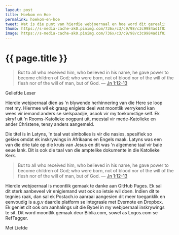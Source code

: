 ```yaml
---
layout: post
title: Hoekom en Hoe
permalink: hoekom-en-hoe
tweet: Wat is die punt van hierdie webjoernaal en hoe word dit gerealiseer?
thumb: https://s-media-cache-ak0.pinimg.com/736x/c3/c9/98/c3c9984ad1f029c2bcd7481ca3d79777.jpg
image: https://s-media-cache-ak0.pinimg.com/736x/c3/c9/98/c3c9984ad1f029c2bcd7481ca3d79777.jpg
---
```


{{ page.title }}
================

<div class="my-inline-left pull-left">
<biblia:bibleverse theme="header" resource="rsvce" width="512" height="288" reference="Jn1.12-13"><blockquote style="width:100%;">But to all who received him, who believed in his name, he gave power to become children of God; who were born, not of blood nor of the will of the flesh nor of the will of man, but of God. &mdash; <a target="_blank" href = "http://biblia.com/bible/rsvce/Jn1.12-13">Jn 1:12-13</a></blockquote></biblia:bibleverse>
</div>

<span class="letter">Geliefde Leser</span>

Hierdie webjoernaal dien as 'n blywende herhinnering van die Here se loop met my. Hiermee wil ek graag enigiets deel wat moontlik verrykend kan wees vir iemand anders se sielspaadjie, asook vir my toekomstige self. Ek skryf uit 'n Rooms-Katolieke oogpunt uit, meestal vir mede-Katolieke en ander Christene, tensy anders aangemeld.

Die titel is in Latyns, 'n taal wat simbolies is vir die nasies, spesifiek so gekies omdat ek inskrywings in Afrikaans en Engels maak. Latyns was een van die drie tale op die kruis van Jesus en dit was 'n algemene taal vir baie eeue lank. Dit is ook die taal van die amptelike dokumente in die Katolieke Kerk.

<div class="my-inline-right pull-right">
<biblia:bibleverse theme="no-header" resource="rsvce" width="512px" resourcePicker="false" showVotd="false" reference="Jn1.12-13"><blockquote style="width:100%;">But to all who received him, who believed in his name, he gave power to become children of God; who were born, not of blood nor of the will of the flesh nor of the will of man, but of God. &mdash; <a target="_blank" href = "http://biblia.com/bible/rsvce/Jn1.12-13">Jn 1:12-13</a></blockquote></biblia:bibleverse>
</div>
Hierdie webjoernaal is moontlik gemaak te danke aan GitHub Pages. Ek sal dit sterk aanbeveel vir enigiemand wat ook so ietsie wil doen. Indien dit te tegnies raak, dan sal ek Postach.io aanraai aangesien dit meer toeganklik en eenvoudig is a.g.v daardie platform se integrasie met Evernote en Dropbox. Ek geniet dit ook om aanhalings uit die Bybel in my webjoernaal inskrywings te sit. Dit word moontlik gemaak deur Biblia.com, sowel as Logos.com se RefTagger.

<span class="letter">Met Liefde</span>

<script src="//biblia.com/api/logos.biblia.js"></script>
<script>logos.biblia.init();</script>
